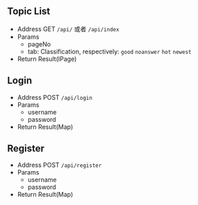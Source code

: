 ## Topic List

- Address GET `/api/` 或者 `/api/index`
- Params
  - pageNo
  - tab: Classification, respectively: `good` `noanswer` `hot` `newest`
- Return Result(IPage<Map>)
 
## Login

- Address POST `/api/login`
- Params
  - username
  - password
- Return Result(Map)

## Register

- Address POST `/api/register`
- Params
  - username
  - password
- Return Result(Map)
